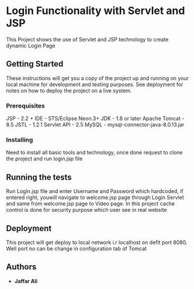 # Login Functionality with Servlet and JSP

This Project shows the use of Servlet and JSP technology to create dynamic Login Page

## Getting Started

These instructions will get you a copy of the project up and running on your local machine for development and testing purposes. See deployment for notes on how to deploy the project on a live system.

### Prerequisites

JSP - 2.2 +
IDE - STS/Eclipse Neon.3+
JDK - 1.8 or later
Apache Tomcat - 8.5
JSTL - 1.2.1
Servlet API - 2.5
MySQL - mysql-connector-java-8.0.13.jar


### Installing

Need to install all basic tools and technology, once done request to clone the project and run login.jsp file

## Running the tests

Run Login.jsp file and enter Username and Password which hardcoded, if entered right, youwill navigate to welcome.jsp page through Login Servlet and same from welcome.jsp page to Video page.
In this project cache control is done for security purpose which user see in real website

## Deployment

This project will get deploy to local network i.r localhost on deflt port 8080. Well port no can be change in configuration tab of Tomcat

## Authors

* **Jaffar Ali** 


